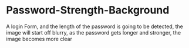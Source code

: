 # Password-Strength-Background
A login Form, and the length of the password is going to be detected, the image will start off blurry, as the password gets longer and stronger, the image becomes more clear
